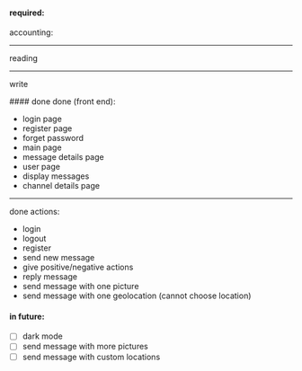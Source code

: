 #### required:

accounting:


---

reading

---

write




#### done
done (front end):
- login page
- register page
- forget password
- main page
- message details page
- user page
- display messages
- channel details page

---

done actions:
- login
- logout
- register
- send new message
- give positive/negative actions
- reply message
- send message with one picture
- send message with one geolocation (cannot choose location)


#### in future:
- [ ] dark mode
- [ ] send message with more pictures
- [ ] send message with custom locations
